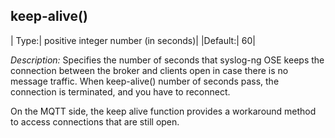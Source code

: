 ## keep-alive()

|  Type:|      positive integer number (in seconds)|
  |Default:|   60|

*Description:* Specifies the number of seconds that syslog-ng OSE keeps
the connection between the broker and clients open in case there is no
message traffic. When keep-alive() number of seconds pass, the
connection is terminated, and you have to reconnect.

On the MQTT side, the keep alive function provides a workaround method
to access connections that are still open.
